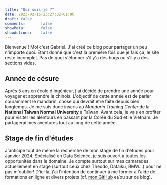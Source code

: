 ```yaml
---
title: "Qui suis-je ?"
date: 2023-02-15T23:27:32+01:00
draft: false
comments:       false
showMeta:       false
showActions:    false
---
```


Bienvenue ! Moi c'est Gabriel. J'ai créé ce blog pour partager un peu n'importe quoi. Etant donné que c'est la première fois que je fais ça, le site reste incomplet. Pas de quoi s'étonner s'il y'a des bugs ou s'il y a des sections vides. 

## **Année de césure**

 Après 5 ans en école d'ingénieur, j'ai décidé de prendre une année pour voyager et apprendre le chinois. L'objectif de cette année est de parler couramment le mandarin, chose qui devrait être faite depuis bien longtemps. Je me suis donc inscris au *Mandarin Training Center* de la **National Taiwan Normal University** à Taïwan. Avant cela, je vais en profiter pour visiter les alentours en passant par la Corée du Sud et le Vietnam. Je partagerai mes aventures tout au long de cette année. 

## **Stage de fin d'études**
J'anticipe tout de même la recherche de mon stage de fin d'études pour Janvier 2024. Spécialisé en Data Science, je suis ouvert à toutes les opportunités dans le domaine. Je compte surtout sur mes camarades actuellement en stage (surtout ceux chez Theodo, Dataiku, BMW...) pour ne pas m'oublier! D'ici là, j'ai l'intention de continuer à me former à l'aide de formations en ligne et divers projets (cf. [mon GitHub](https://github.com/gabrieltruong) et/ou sur ce blog).






